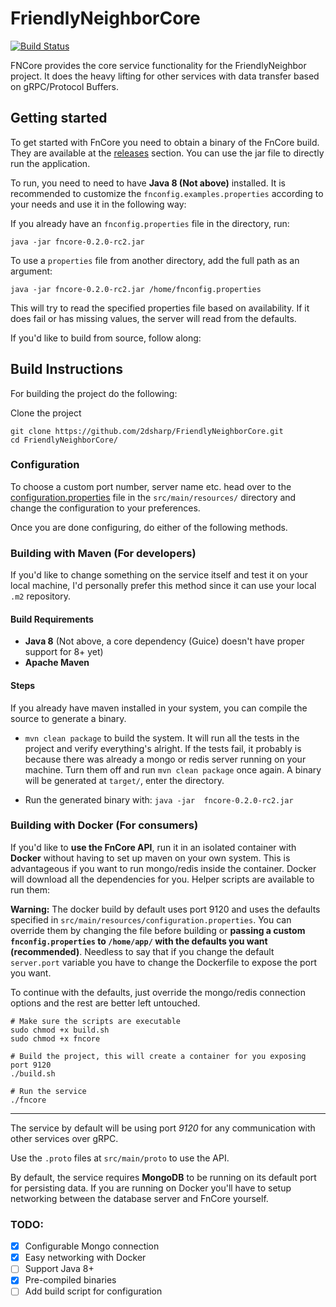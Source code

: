 # FriendlyNeighborCore
[![Build Status](https://api.cirrus-ci.com/github/2DSharp/FriendlyNeighborCore.svg)](https://cirrus-ci.com/github/2DSharp/FriendlyNeighborCore)

FNCore provides the core service functionality for the FriendlyNeighbor project. 
It does the heavy lifting for other services with data transfer based on gRPC/Protocol Buffers.

## Getting started

To get started with FnCore you need to obtain a binary of the FnCore build. They are available at
the [releases](https://github.com/2DSharp/FriendlyNeighborCore/releases) section. You can use the jar
file to directly run the application. 

To run, you need to need to have **Java 8 (Not above)** installed. 
It is recommended to customize the `fnconfig.examples.properties` according to your needs and use it in the following way:

If you already have an `fnconfig.properties` file in the directory, run:

```java -jar fncore-0.2.0-rc2.jar```

To use a `properties` file from another directory, add the full path as an argument:

```java -jar fncore-0.2.0-rc2.jar /home/fnconfig.properties```

This will try to read the specified properties file based on availability. If it does fail or has missing values, the server will read from the defaults.

If you'd like to build from source, follow along:

## Build Instructions

For building the project do the following:

Clone the project
```
git clone https://github.com/2dsharp/FriendlyNeighborCore.git
cd FriendlyNeighborCore/
```

### Configuration

To choose a custom port number, server name etc. head over to the [configuration.properties](https://github.com/2DSharp/FriendlyNeighborCore/blob/master/src/main/resources/config.properties) file in the `src/main/resources/` directory 
and change the configuration to your preferences.

Once you are done configuring, do either of the following methods.

### Building with Maven (For developers)

If you'd like to change something on the service itself and test it on your local machine, 
I'd personally prefer this method since it can use your local `.m2` repository.

#### Build Requirements

* **Java 8** (Not above, a core dependency (Guice) doesn't have proper support for 8+ yet)
* **Apache Maven**

#### Steps

If you already have maven installed in your system, you can compile the source to generate a binary.

* `mvn clean package` to build the system. It will run all the tests in the project and verify everything's alright. If
the tests fail, it probably is because there was already a mongo or redis server running on your machine. Turn them off
and run `mvn clean package` once again.
A binary will be generated at `target/`, enter the directory.

* Run the generated binary with:
```java -jar  fncore-0.2.0-rc2.jar```

### Building with Docker (For consumers)

If you'd like to **use the FnCore API**, run it in an isolated container with **Docker** without having to set up maven
on your own system. This is advantageous if you want to run mongo/redis inside the container.
Docker will download all the dependencies for you. Helper scripts are available to run them:

**Warning:** The docker build by default uses port 9120 and uses the defaults specified 
in `src/main/resources/configuration.properties`. You can override them by changing the file before building
or **passing a custom `fnconfig.properties` to `/home/app/` with the defaults you want (recommended)**. Needless to say that if you
change the default `server.port` variable you have to change the Dockerfile to expose the port you want.

To continue with the defaults, just override the mongo/redis connection options and the rest are better left untouched.


```
# Make sure the scripts are executable
sudo chmod +x build.sh
sudo chmod +x fncore

# Build the project, this will create a container for you exposing port 9120
./build.sh

# Run the service
./fncore
```
---

The service by default will be using port *9120* for any communication with other services over gRPC.

Use the `.proto` files at `src/main/proto` to use the API.

By default, the service requires **MongoDB** to be running on its default port for persisting data. 
If you are running on Docker you'll have to setup networking between the database server and FnCore yourself.

### TODO:

* [X] Configurable Mongo connection
* [X] Easy networking with Docker
* [ ] Support Java 8+
* [X] Pre-compiled binaries
* [ ] Add build script for configuration
